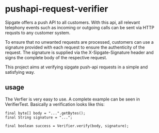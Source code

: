 # pushapi-request-verifier

Sipgate offers a push API to all customers. With this api, all relevant telephony events such as incoming or outgoing calls can be sent via HTTP requsts to any customer system. 

To ensure that no unwanted requests are processed, customers can use a signature provided with each request to ensure the authenticity of the request. 
The signature is supplied via the X-Sipgate-Signature header and signs the complete body of the respective request.

This project aims at verifying sipgate push-api requests in a simple and satisfying way. 

## usage
The Verfier is very easy to use. A complete example can be seen in VerifierTest. 
Basically a verification looks like this: 
```
final byte[] body = "...".getBytes();
final String signature = "...";

final boolean success = Verifier.verify(body, signature);

